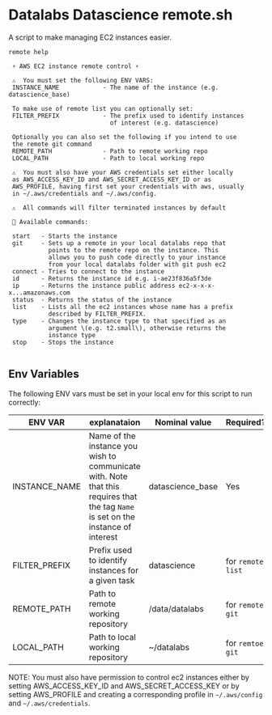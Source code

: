 # Datalabs Datascience remote.sh

A script to make managing EC2 instances easier.

```
remote help

 ⚡ AWS EC2 instance remote control ⚡

 ⚠️  You must set the following ENV VARS:
 INSTANCE_NAME            - The name of the instance (e.g. datascience_base)

 To make use of remote list you can optionally set:
 FILTER_PREFIX            - The prefix used to identify instances
                            of interest (e.g. datascience)

 Optionally you can also set the following if you intend to use
 the remote git command
 REMOTE_PATH              - Path to remote working repo
 LOCAL_PATH               - Path to local working repo

 ⚠️  You must also have your AWS credentials set either locally
 as AWS_ACCESS_KEY_ID and AWS_SECRET_ACCESS_KEY_ID or as
 AWS_PROFILE, having first set your credentials with aws, usually
 in ~/.aws/credentials and ~/.aws/config.

 ⚠️  All commands will filter terminated instances by default

 💪 Available commands:

 start   - Starts the instance
 git     - Sets up a remote in your local datalabs repo that 
           points to the remote repo on the instance. This 
           allows you to push code directly to your instance 
           from your local datalabs folder with git push ec2
 connect - Tries to connect to the instance
 id      - Returns the instance id e.g. i-ae23f836a5f3de
 ip      - Returns the instance public address ec2-x-x-x-x...amazonaws.com
 status  - Returns the status of the instance
 list    - Lists all the ec2 instances whose name has a prefix
           described by FILTER_PREFIX.
 type    - Changes the instance type to that specified as an
           argument \(e.g. t2.small\), otherwise returns the
           instance type
 stop    - Stops the instance


```

## Env Variables

The following ENV vars must be set in your local env for this script to run correctly:

|ENV VAR|explanataion|Nominal value|Required?|
|---|---|---|---|
|INSTANCE_NAME|Name of the instance you wish to communicate with. Note that this requires that the tag `Name` is set on the instance of interest|datascience_base|Yes|
|FILTER_PREFIX|Prefix used to identify instances for a given task|datascience|for `remote list`|
|REMOTE_PATH|Path to remote working repository|/data/datalabs|for `remote git`|
|LOCAL_PATH|Path to local working repository|~/datalabs|for `remtoe git`|

NOTE: You must also have permission to control ec2 instances either by setting AWS_ACCESS_KEY_ID and AWS_SECRET_ACCESS_KEY or by setting AWS_PROFILE and creating a corresponding profile in `~/.aws/config` and `~/.aws/credentials`.


